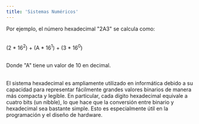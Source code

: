 ```yaml
---
title: 'Sistemas Numéricos'
---
```


Por ejemplo, el número hexadecimal "2A3" se calcula como:<br><br>

(2 * 16<sup>2</sup>) + (A * 16<sup>1</sup>) + (3 *
16<sup>0</sup>)<br><br>

Donde "A" tiene un valor de 10 en decimal.<br><br>

El sistema hexadecimal es ampliamente utilizado en informática debido a su capacidad para representar fácilmente grandes valores binarios de manera más compacta y legible. En particular, cada dígito hexadecimal equivale a cuatro bits (un nibble), lo que hace que la conversión entre binario y hexadecimal sea bastante simple. Esto es especialmente útil en la programación y el diseño de hardware.
